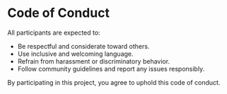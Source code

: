 # Code of Conduct

All participants are expected to:

- Be respectful and considerate toward others.  
- Use inclusive and welcoming language.  
- Refrain from harassment or discriminatory behavior.  
- Follow community guidelines and report any issues responsibly.

By participating in this project, you agree to uphold this code of conduct.
